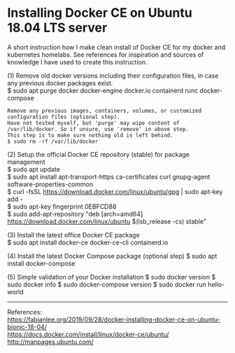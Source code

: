 # Installing Docker CE on Ubuntu 18.04 LTS server
A short instruction how I make clean install of Docker CE for my docker and kubernetes homelabs. See references for inspiration and sources of knowledge I have used to create this instruction.  

(1) Remove old docker versions including their configuration files, in case any previous docker packages exist.  
    $ sudo apt purge docker docker-engine docker.io containerd runc docker-compose  

    Remove any previous images, containers, volumes, or customized configuration files (optional step).  
    Have not tested myself, but 'purge' may wipe content of /var/lib/docker. So if unsure, use 'remove' in above step.  
    This step is to make sure nothing old is left behind.  
    $ sudo rm -rf /var/lib/docker

(2) Setup the official Docker CE repository (stable) for package management  
    $ sudo apt update  
    $ sudo apt install apt-transport-https ca-certificates curl gnupg-agent software-properties-common  
    $ curl -fsSL https://download.docker.com/linux/ubuntu/gpg | sudo apt-key add -  
    $ sudo apt-key fingerprint 0EBFCD88  
    $ sudo add-apt-repository "deb [arch=amd64] https://download.docker.com/linux/ubuntu $(lsb_release -cs) stable"  

(3) Install the latest office Docker CE package  
    $ sudo apt install docker-ce docker-ce-cli containerd.io  
    
(4) Install the latest Docker Compose package (optional step)
    $ sudo apt install docker-compose  
    
(5) Simple validation of your Docker installation
    $ sudo docker version
    $ sudo docker info
    $ sudo docker-compose version
    $ sudo docker run hello-world

---
References:  
https://fabianlee.org/2019/09/28/docker-installing-docker-ce-on-ubuntu-bionic-18-04/  
https://docs.docker.com/install/linux/docker-ce/ubuntu/  
http://manpages.ubuntu.com/  

